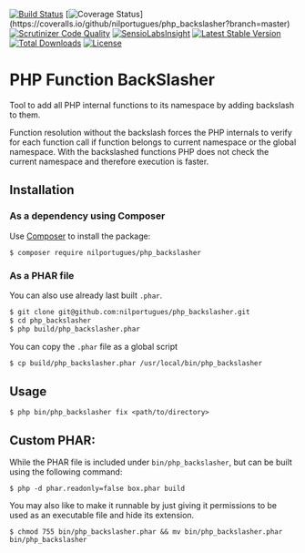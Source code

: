 [![Build Status](https://travis-ci.org/nilportugues/php_backslasher.svg)](https://travis-ci.org/nilportugues/php_backslasher)
[![Coverage Status](https://coveralls.io/repos/nilportugues/php_backslasher/badge.svg?branch=master&service=github?)](https://coveralls.io/github/nilportugues/php_backslasher?branch=master)
[![Scrutinizer Code Quality](https://scrutinizer-ci.com/g/nilportugues/php_backslasher/badges/quality-score.png?b=master)](https://scrutinizer-ci.com/g/nilportugues/php_backslasher/?branch=master) [![SensioLabsInsight](https://insight.sensiolabs.com/projects/809a5ba0-e7a0-4d05-8533-e94fa0bd8b9a/mini.png)](https://insight.sensiolabs.com/projects/809a5ba0-e7a0-4d05-8533-e94fa0bd8b9a) [![Latest Stable Version](https://poser.pugx.org/nilportugues/php_backslasher/v/stable)](https://packagist.org/packages/nilportugues/php_backslasher) [![Total Downloads](https://poser.pugx.org/nilportugues/php_backslasher/downloads)](https://packagist.org/packages/nilportugues/php_backslasher) [![License](https://poser.pugx.org/nilportugues/php_backslasher/license)](https://packagist.org/packages/nilportugues/php_backslasher)

# PHP Function BackSlasher

Tool to add all PHP internal functions to its namespace by adding backslash to them.

Function resolution without the backslash forces the PHP internals to verify for each function call if function belongs to current namespace or the global namespace. With the backslashed functions PHP does not check the current namespace and therefore execution is faster.

## Installation

### As a dependency using Composer
Use [Composer](https://getcomposer.org) to install the package:

```
$ composer require nilportugues/php_backslasher
```

### As a PHAR file

You can also use already last built `.phar`.

``` bash
$ git clone git@github.com:nilportugues/php_backslasher.git
$ cd php_backslasher
$ php build/php_backslasher.phar
```

You can copy the `.phar` file as a global script

``` bash
$ cp build/php_backslasher.phar /usr/local/bin/php_backslasher
```


## Usage

```
$ php bin/php_backslasher fix <path/to/directory>
```


## Custom PHAR:

While the PHAR file is included under `bin/php_backslasher`, but can be built using the following command:

```
$ php -d phar.readonly=false box.phar build
```

You may also like to make it runnable by just giving it permissions to be used as an executable file and hide its extension.

```
$ chmod 755 bin/php_backslasher.phar && mv bin/php_backslasher.phar bin/php_backslasher
```
